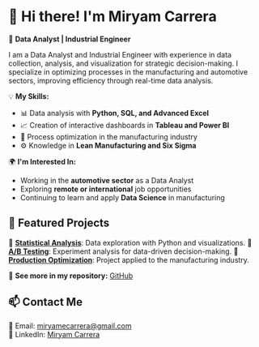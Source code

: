 # 👋 Hi there! I'm Miryam Carrera

🚀 **Data Analyst | Industrial Engineer**

I am a Data Analyst and Industrial Engineer with experience in data collection, analysis, and visualization for strategic decision-making. I specialize in optimizing processes in the manufacturing and automotive sectors, improving efficiency through real-time data analysis.

💡 **My Skills:**
- 📊 Data analysis with **Python, SQL, and Advanced Excel**
- 📈 Creation of interactive dashboards in **Tableau and Power BI**
- 🔧 Process optimization in the manufacturing industry
- ⚙️ Knowledge in **Lean Manufacturing and Six Sigma**

🌍 **I'm Interested In:**
- Working in the **automotive sector** as a Data Analyst
- Exploring **remote or international** job opportunities
- Continuing to learn and apply **Data Science** in manufacturing

## 📌 **Featured Projects**

🔹 **[Statistical Analysis](#)**: Data exploration with Python and visualizations.
🔹 **[A/B Testing](#)**: Experiment analysis for data-driven decision-making.
🔹 **[Production Optimization](#)**: Project applied to the manufacturing industry.

📂 **See more in my repository:** [GitHub](https://github.com/MiryamCarrera91)

## 📫 **Contact Me**
📧 Email: miryamecarrera@gmail.com  
💼 LinkedIn: [Miryam Carrera](https://www.linkedin.com/in/miryamcarrera91/)

